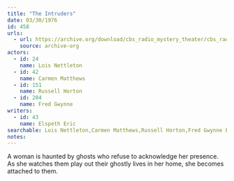 ```yaml
---
title: "The Intruders"
date: 03/30/1976
id: 458
urls: 
  - url: https://archive.org/download/cbs_radio_mystery_theater/cbs_radio_mystery_theater-0451-0500.zip/cbs_radio_mystery_theater-0451-0500%2Fcbsrmt_0458_the_intruders.mp3
    source: archive-org
actors:  
  - id: 24
    name: Lois Nettleton  
  - id: 42
    name: Carmen Matthews  
  - id: 151
    name: Russell Horton  
  - id: 204
    name: Fred Gwynne
writers:  
  - id: 43
    name: Elspeth Eric
searchable: Lois Nettleton,Carmen Matthews,Russell Horton,Fred Gwynne Elspeth Eric
notes:  
---
```

A woman is haunted by ghosts who refuse to acknowledge her presence. As she watches them play out their ghostly lives in her home, she becomes attached to them.